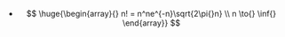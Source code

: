 - $$
  \huge{\begin{array}{}
  n! = n^ne^{-n}\sqrt{2\pi{}n} \\
  n \to{} \inf{}
   \end{array}}
  $$